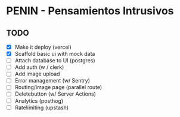 # PENIN - Pensamientos Intrusivos

## TODO

- [x] Make it deploy (vercel)
- [x] Scaffold basic ui with mock data
- [ ] Attach database to UI (postgres)
- [ ] Add auth (w / clerk)
- [ ] Add image upload
- [ ] Error management (w/ Sentry)
- [ ] Routing/image page (parallel route)
- [ ] Deletebutton (w/ Server Actions)
- [ ] Analytics (posthog)
- [ ] Ratelimiting (upstash)
